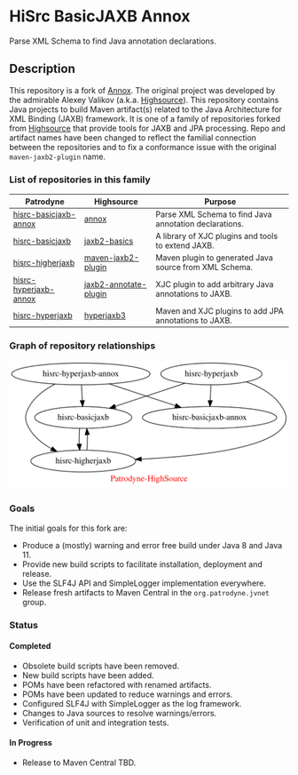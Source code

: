 # HiSrc BasicJAXB Annox

Parse XML Schema to find Java annotation declarations.

## Description

This repository is a fork of [Annox][21]. The original project was developed by the admirable
Alexey Valikov (a.k.a. [Highsource][2]). This repository contains Java projects to build Maven artifact(s)
related to the Java Architecture for XML Binding (JAXB) framework. It is one of a family of repositories
forked from [Highsource][2] that provide tools for JAXB and JPA processing. Repo and artifact names have
been changed to reflect the familial connection between the repositories and to fix a conformance issue
with the original `maven-jaxb2-plugin` name.

### List of repositories in this family

| Patrodyne                   | Highsource                  | Purpose                                                |
| --------------------------- | --------------------------- | ------------------------------------------------------ |
| [hisrc-basicjaxb-annox][11] | [annox][21]                 | Parse XML Schema to find Java annotation declarations. |
| [hisrc-basicjaxb][12]       | [jaxb2-basics][22]          | A library of XJC plugins and tools to extend JAXB.     |
| [hisrc-higherjaxb][13]      | [maven-jaxb2-plugin][23]    | Maven plugin to generated Java source from XML Schema. |
| [hisrc-hyperjaxb-annox][14] | [jaxb2-annotate-plugin][24] | XJC plugin to add arbitrary Java annotations to JAXB.  |
| [hisrc-hyperjaxb][15]       | [hyperjaxb3][25]            | Maven and XJC plugins to add JPA annotations to JAXB.  |

### Graph of repository relationships

![Patrodyne-Highsource Graph][1]

### Goals

The initial goals for this fork are:

* Produce a (mostly) warning and error free build under Java 8 and Java 11.
* Provide new build scripts to facilitate installation, deployment and release.
* Use the SLF4J API and SimpleLogger implementation everywhere.
* Release fresh artifacts to Maven Central in the `org.patrodyne.jvnet` group.

### Status

#### Completed

* Obsolete build scripts have been removed.
* New build scripts have been added.
* POMs have been refactored with renamed artifacts.
* POMs have been updated to reduce warnings and errors.
* Configured SLF4J with SimpleLogger as the log framework.
* Changes to Java sources to resolve warnings/errors.
* Verification of unit and integration tests.

#### In Progress

* Release to Maven Central TBD.

<!-- References -->

  [1]: https://raw.githubusercontent.com/patrodyne/hisrc-hyperjaxb/master/etc/hisrc-repositories.svg
  [2]: https://github.com/highsource
  [11]: https://github.com/patrodyne/hisrc-basicjaxb-annox
  [12]: https://github.com/patrodyne/hisrc-basicjaxb
  [13]: https://github.com/patrodyne/hisrc-higherjaxb
  [14]: https://github.com/patrodyne/hisrc-hyperjaxb-annox
  [15]: https://github.com/patrodyne/hisrc-hyperjaxb
  [21]: https://github.com/highsource/annox
  [22]: https://github.com/highsource/jaxb2-basics
  [23]: https://github.com/highsource/maven-jaxb2-plugin
  [24]: https://github.com/highsource/jaxb2-annotate-plugin
  [25]: https://github.com/highsource/hyperjaxb3
